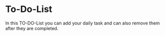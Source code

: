 # To-Do-List

In this TO-DO-List you can add your daily task and can also remove them after they are completed.
